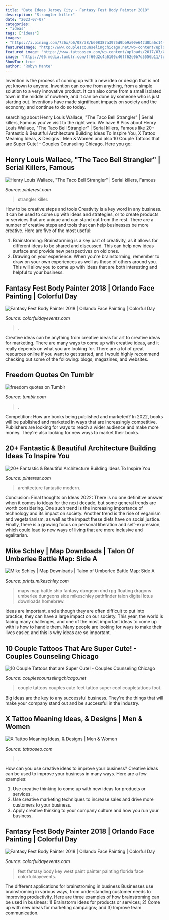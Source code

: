 ```yaml
---
title: "Date Ideas Jersey City ~ Fantasy Fest Body Painter 2018"
description: "Strangler killer"
date: "2023-07-07"
categories:
- "ideas"
tags: ["ideas"]
images:
- "https://i.pinimg.com/736x/b6/08/38/b608387a3975d9bb9a00e642d0ba6c14--charlotte-north-carolina-crime-scenes.jpg"
featuredImage: "http://www.couplescounselingchicago.net/wp-content/uploads/2014/10/couples-tattos-7-feet.jpg"
featured_image: "https://www.tattooseo.com/wp-content/uploads/2017/03/X-Tattoo-Meaning-9.jpg"
image: "https://66.media.tumblr.com/ff60d2c4a6100c46ff62e0b7d5556b11/tumblr_nkhjhkoVPB1spxkk9o1_500.jpg"
ShowToc: true
author: "Robyn Mante"
---
```



Invention is the process of coming up with a new idea or design that is not yet known to anyone. Invention can come from anything, from a simple solution to a very innovative product. It can also come from a small isolated town in the middle of nowhere, and it can be done by someone who is just starting out. Inventions have made significant impacts on society and the economy, and continue to do so today.

	

		
searching about Henry Louis Wallace, &quot;The Taco Bell Strangler&quot; | Serial killers, Famous you've visit to the right web. We have 8 Pics about Henry Louis Wallace, &quot;The Taco Bell Strangler&quot; | Serial killers, Famous like 20+ Fantastic &amp; Beautiful Architecture Building Ideas To Inspire You, X Tattoo Meaning Ideas, &amp; Designs | Men &amp; Women and also 10 Couple Tattoos that are Super Cute! - Couples Counseling Chicago. Here you go:
		
    
## Henry Louis Wallace, &quot;The Taco Bell Strangler&quot; | Serial Killers, Famous

<img loading=lazy src="https://i.pinimg.com/736x/b6/08/38/b608387a3975d9bb9a00e642d0ba6c14--charlotte-north-carolina-crime-scenes.jpg" onerror="this.onerror=null;this.src='https://tse3.mm.bing.net/th?id=OIP.tqsVdWsUIQ-rUOutd8o4zQDGEs&amp;pid=15.1';" alt="Henry Louis Wallace, &quot;The Taco Bell Strangler&quot; | Serial killers, Famous">

_Source: pinterest.com_

>strangler killer. 

	

How to be creative:steps and tools
Creativity is a key word in any business. It can be used to come up with ideas and strategies, or to create products or services that are unique and can stand out from the rest.
There are a number of creative steps and tools that can help businesses be more creative. Here are five of the most useful: 
1. Brainstorming: Brainstorming is a key part of creativity, as it allows for different ideas to be shared and discussed. This can help new ideas surface and provide new perspectives on old ones. 
2. Drawing on your experience: When you're brainstorming, remember to draw on your own experiences as well as those of others around you. This will allow you to come up with ideas that are both interesting and helpful to your business. 

    
## Fantasy Fest Body Painter 2018 | Orlando Face Painting | Colorful Day

<img loading=lazy src="https://colorfuldayevents.com/wp-content/florida-face-painter/fantasy-fest/spider-man-body-paint-fantasy-fest.jpg" onerror="this.onerror=null;this.src='https://tse4.mm.bing.net/th?id=OIP.gVOU_NkjpWhgXrS6jSY6wwAAAA&amp;pid=15.1';" alt="Fantasy Fest Body Painter 2018 | Orlando Face Painting | Colorful Day">

_Source: colorfuldayevents.com_

>. 

	

Creative ideas can be anything from creative ideas for art to creative ideas for marketing. There are many ways to come up with creative ideas, and it really depends on what you are looking for. There are a lot of great resources online if you want to get started, and I would highly recommend checking out some of the following: blogs, magazines, and websites.

    
## Freedom Quotes On Tumblr

<img loading=lazy src="https://66.media.tumblr.com/ff60d2c4a6100c46ff62e0b7d5556b11/tumblr_nkhjhkoVPB1spxkk9o1_500.jpg" onerror="this.onerror=null;this.src='https://tse3.mm.bing.net/th?id=OIP.T-DW15b9LcWuUMB88OenWAAAAA&amp;pid=15.1';" alt="freedom quotes on Tumblr">

_Source: tumblr.com_

>. 

	

Competition: How are books being published and marketed?
In 2022, books will be published and marketed in ways that are increasingly competitive. Publishers are looking for ways to reach a wider audience and make more money. They're also looking for new ways to market their books.

    
## 20+ Fantastic &amp; Beautiful Architecture Building Ideas To Inspire You

<img loading=lazy src="https://i.pinimg.com/736x/aa/bf/16/aabf16c1400b98b91684979de91ab5d8.jpg" onerror="this.onerror=null;this.src='https://tse3.mm.bing.net/th?id=OIP.5vsph1G-93nSJ7Jo57B6-AHaLh&amp;pid=15.1';" alt="20+ Fantastic &amp; Beautiful Architecture Building Ideas To Inspire You">

_Source: pinterest.com_

>architecture fantastic modern. 

	

Conclusion:
Final thoughts on Ideas 2022:
There is no one definitive answer when it comes to ideas for the next decade, but some general trends are worth considering. One such trend is the increasing importance of technology and its impact on society. Another trend is the rise of veganism and vegetarianism, as well as the impact these diets have on social justice. Finally, there is a growing focus on personal liberation and self-expression, which could lead to new ways of living that are more inclusive and egalitarian.

    
## Mike Schley | Map Downloads | Talon Of Umberlee Battle Map: Side A

<img loading=lazy src="https://prints.mikeschley.com/img/s/v-3/p621442819-4.jpg" onerror="this.onerror=null;this.src='https://tse4.mm.bing.net/th?id=OIP.9hl4GeSRG0VHaij7iFNAfAAAAA&amp;pid=15.1';" alt="Mike Schley | Map Downloads | Talon of Umberlee Battle Map: Side A">

_Source: prints.mikeschley.com_

>maps map battle ship fantasy dungeon dnd rpg floating dragons umberlee dungeons side mikeschley pathfinder talon digital lotus downloads homebrew. 

	

Ideas are important, and although they are often difficult to put into practice, they can have a large impact on our society. This year, the world is facing many challenges, and one of the most important ideas to come up with is how to handle them. Many people are looking for ways to make their lives easier, and this is why ideas are so important.

    
## 10 Couple Tattoos That Are Super Cute! - Couples Counseling Chicago

<img loading=lazy src="http://www.couplescounselingchicago.net/wp-content/uploads/2014/10/couples-tattos-7-feet.jpg" onerror="this.onerror=null;this.src='https://tse1.mm.bing.net/th?id=OIP.NmLje7jd8NUwM1RK4qEY1wHaHd&amp;pid=15.1';" alt="10 Couple Tattoos that are Super Cute! - Couples Counseling Chicago">

_Source: couplescounselingchicago.net_

>couple tattoos couples cute feet tattoo super cool coupletattoos foot. 

	

Big ideas are the key to any successful business. They're the things that will make your company stand out and be successful in the industry.

    
## X Tattoo Meaning Ideas, &amp; Designs | Men &amp; Women

<img loading=lazy src="https://www.tattooseo.com/wp-content/uploads/2017/03/X-Tattoo-Meaning-9.jpg" onerror="this.onerror=null;this.src='https://tse2.mm.bing.net/th?id=OIP.axsCyr3tbijTi5El4mipwAAAAA&amp;pid=15.1';" alt="X Tattoo Meaning Ideas, &amp; Designs | Men &amp; Women">

_Source: tattooseo.com_

>. 

	

How can you use creative ideas to improve your business?
Creative ideas can be used to improve your business in many ways. Here are a few examples:
1. Use creative thinking to come up with new ideas for products or services.
2. Use creative marketing techniques to increase sales and drive more customers to your business.
3. Apply creative thinking to your company culture and how you run your business.

    
## Fantasy Fest Body Painter 2018 | Orlando Face Painting | Colorful Day

<img loading=lazy src="https://colorfuldayevents.com/wp-content/florida-face-painter/fantasy-fest/dynamic/fantasy-fest-body-paint-ideas-2016.jpg-nggid03402-ngg0dyn-210x350x100-00f0w010c011r110f110r010t010.jpg" onerror="this.onerror=null;this.src='https://tse3.mm.bing.net/th?id=OIP.9HdUjaD7v_KEZP5iHeU4kwAAAA&amp;pid=15.1';" alt="Fantasy Fest Body Painter 2018 | Orlando Face Painting | Colorful Day">

_Source: colorfuldayevents.com_

>fest fantasy body key west paint painter painting florida face colorfuldayevents. 

	

The different applications for brainstroming in business
Businesses use brainstroming in various ways, from understanding customer needs to improving productivity. Here are three examples of how brainstroming can be used in business: 1) Brainstorm ideas for products or services; 2) Come up with new ideas for marketing campaigns; and 3) Improve team communication.

